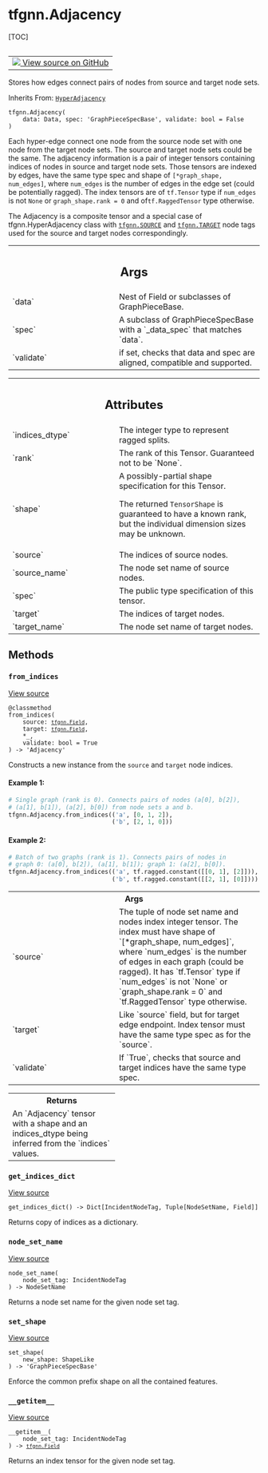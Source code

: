# tfgnn.Adjacency

[TOC]

<!-- Insert buttons and diff -->

<table class="tfo-notebook-buttons tfo-api nocontent" align="left">
<td>
  <a target="_blank" href="https://github.com/tensorflow/gnn/tree/master/tensorflow_gnn/graph/adjacency.py#L245-L337">
    <img src="https://www.tensorflow.org/images/GitHub-Mark-32px.png" />
    View source on GitHub
  </a>
</td>
</table>



Stores how edges connect pairs of nodes from source and target node sets.

Inherits From: [`HyperAdjacency`](../tfgnn/HyperAdjacency.md)

<pre class="devsite-click-to-copy prettyprint lang-py tfo-signature-link">
<code>tfgnn.Adjacency(
    data: Data, spec: 'GraphPieceSpecBase', validate: bool = False
)
</code></pre>



<!-- Placeholder for "Used in" -->

Each hyper-edge connect one node from the source node set with one node from
the target node sets. The source and target node sets could be the same.
The adjacency information is a pair of integer tensors containing indices of
nodes in source and target node sets. Those tensors are indexed by
edges, have the same type spec and shape of `[*graph_shape, num_edges]`,
where `num_edges` is the number of edges in the edge set (could be potentially
ragged). The index tensors are of `tf.Tensor` type if `num_edges` is not
`None` or `graph_shape.rank = 0` and of`tf.RaggedTensor` type otherwise.

The Adjacency is a composite tensor and a special case of tfgnn.HyperAdjacency
class with <a href="../tfgnn.md#SOURCE"><code>tfgnn.SOURCE</code></a> and <a href="../tfgnn.md#TARGET"><code>tfgnn.TARGET</code></a> node tags used for the source and
target nodes correspondingly.

<!-- Tabular view -->
 <table class="responsive fixed orange">
<colgroup><col width="214px"><col></colgroup>
<tr><th colspan="2"><h2 class="add-link">Args</h2></th></tr>

<tr>
<td>
`data`
</td>
<td>
Nest of Field or subclasses of GraphPieceBase.
</td>
</tr><tr>
<td>
`spec`
</td>
<td>
A subclass of GraphPieceSpecBase with a `_data_spec` that matches
`data`.
</td>
</tr><tr>
<td>
`validate`
</td>
<td>
if set, checks that data and spec are aligned, compatible and
supported.
</td>
</tr>
</table>





<!-- Tabular view -->
 <table class="responsive fixed orange">
<colgroup><col width="214px"><col></colgroup>
<tr><th colspan="2"><h2 class="add-link">Attributes</h2></th></tr>

<tr>
<td>
`indices_dtype`
</td>
<td>
The integer type to represent ragged splits.
</td>
</tr><tr>
<td>
`rank`
</td>
<td>
The rank of this Tensor. Guaranteed not to be `None`.
</td>
</tr><tr>
<td>
`shape`
</td>
<td>
A possibly-partial shape specification for this Tensor.

The returned `TensorShape` is guaranteed to have a known rank, but the
individual dimension sizes may be unknown.
</td>
</tr><tr>
<td>
`source`
</td>
<td>
The indices of source nodes.
</td>
</tr><tr>
<td>
`source_name`
</td>
<td>
The node set name of source nodes.
</td>
</tr><tr>
<td>
`spec`
</td>
<td>
The public type specification of this tensor.
</td>
</tr><tr>
<td>
`target`
</td>
<td>
The indices of target nodes.
</td>
</tr><tr>
<td>
`target_name`
</td>
<td>
The node set name of target nodes.
</td>
</tr>
</table>



## Methods

<h3 id="from_indices"><code>from_indices</code></h3>

<a target="_blank" class="external" href="https://github.com/tensorflow/gnn/tree/master/tensorflow_gnn/graph/adjacency.py#L263-L307">View source</a>

<pre class="devsite-click-to-copy prettyprint lang-py tfo-signature-link">
<code>@classmethod</code>
<code>from_indices(
    source: <a href="../tfgnn/Field.md"><code>tfgnn.Field</code></a>,
    target: <a href="../tfgnn/Field.md"><code>tfgnn.Field</code></a>,
    *_,
    validate: bool = True
) -> 'Adjacency'
</code></pre>

Constructs a new instance from the `source` and `target` node indices.


#### Example 1:



```python
# Single graph (rank is 0). Connects pairs of nodes (a[0], b[2]),
# (a[1], b[1]), (a[2], b[0]) from node sets a and b.
tfgnn.Adjacency.from_indices(('a', [0, 1, 2]),
                             ('b', [2, 1, 0]))
```

#### Example 2:



```python
# Batch of two graphs (rank is 1). Connects pairs of nodes in
# graph 0: (a[0], b[2]), (a[1], b[1]); graph 1: (a[2], b[0]).
tfgnn.Adjacency.from_indices(('a', tf.ragged.constant([[0, 1], [2]])),
                             ('b', tf.ragged.constant([[2, 1], [0]])))
```

<!-- Tabular view -->
 <table class="responsive fixed orange">
<colgroup><col width="214px"><col></colgroup>
<tr><th colspan="2">Args</th></tr>

<tr>
<td>
`source`
</td>
<td>
The tuple of node set name and nodes index integer tensor. The
index must have shape of `[*graph_shape, num_edges]`, where `num_edges`
is the number of edges in each graph (could be ragged). It has
`tf.Tensor` type if `num_edges` is not `None` or `graph_shape.rank = 0`
and `tf.RaggedTensor` type otherwise.
</td>
</tr><tr>
<td>
`target`
</td>
<td>
Like `source` field, but for target edge endpoint. Index tensor
must have the same type spec as for the `source`.
</td>
</tr><tr>
<td>
`validate`
</td>
<td>
If `True`, checks that source and target indices have the same
type spec.
</td>
</tr>
</table>



<!-- Tabular view -->
 <table class="responsive fixed orange">
<colgroup><col width="214px"><col></colgroup>
<tr><th colspan="2">Returns</th></tr>
<tr class="alt">
<td colspan="2">
An `Adjacency` tensor with a shape and an indices_dtype being inferred
from the `indices` values.
</td>
</tr>

</table>



<h3 id="get_indices_dict"><code>get_indices_dict</code></h3>

<a target="_blank" class="external" href="https://github.com/tensorflow/gnn/tree/master/tensorflow_gnn/graph/adjacency.py#L134-L141">View source</a>

<pre class="devsite-click-to-copy prettyprint lang-py tfo-signature-link">
<code>get_indices_dict() -> Dict[IncidentNodeTag, Tuple[NodeSetName, Field]]
</code></pre>

Returns copy of indices as a dictionary.


<h3 id="node_set_name"><code>node_set_name</code></h3>

<a target="_blank" class="external" href="https://github.com/tensorflow/gnn/tree/master/tensorflow_gnn/graph/adjacency.py#L130-L132">View source</a>

<pre class="devsite-click-to-copy prettyprint lang-py tfo-signature-link">
<code>node_set_name(
    node_set_tag: IncidentNodeTag
) -> NodeSetName
</code></pre>

Returns a node set name for the given node set tag.


<h3 id="set_shape"><code>set_shape</code></h3>

<a target="_blank" class="external" href="https://github.com/tensorflow/gnn/tree/master/tensorflow_gnn/graph/graph_piece.py#L290-L296">View source</a>

<pre class="devsite-click-to-copy prettyprint lang-py tfo-signature-link">
<code>set_shape(
    new_shape: ShapeLike
) -> 'GraphPieceSpecBase'
</code></pre>

Enforce the common prefix shape on all the contained features.


<h3 id="__getitem__"><code>__getitem__</code></h3>

<a target="_blank" class="external" href="https://github.com/tensorflow/gnn/tree/master/tensorflow_gnn/graph/adjacency.py#L126-L128">View source</a>

<pre class="devsite-click-to-copy prettyprint lang-py tfo-signature-link">
<code>__getitem__(
    node_set_tag: IncidentNodeTag
) -> <a href="../tfgnn/Field.md"><code>tfgnn.Field</code></a>
</code></pre>

Returns an index tensor for the given node set tag.




